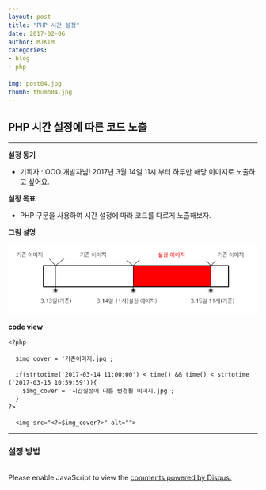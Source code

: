 ```yaml
---
layout: post
title: "PHP 시간 설정"
date: 2017-02-06
author: MJKIM
categories:
- blog
- php

img: post04.jpg
thumb: thumb04.jpg
---
```


## PHP 시간 설정에 따른 코드 노출
---

**설정 동기**

* 기획자 : OOO 개발자님! 2017년 3월 14일 11시 부터 하루만 해당 이미지로 노출하고 싶어요.

**설정 목표**

* PHP 구문을 사용하여 시간 설정에 따라 코드를 다르게 노출해보자.

**그림 설명**

![PHP 시간 설정](/assets/img/blog/php_time_process.png)

**code view**

```
<?php

  $img_cover = '기존이미지.jpg';
  	 
  if(strtotime('2017-03-14 11:00:00') < time() && time() < strtotime ('2017-03-15 10:59:59')){
  	$img_cover = '시간설정에 따른 변경될 이미지.jpg';		
  }
?>

  <img src="<?=$img_cover?>" alt="">

```

---

### 설정 방법 
<br>





<div id="disqus_thread"></div>
<script>

/**
 *  RECOMMENDED CONFIGURATION VARIABLES: EDIT AND UNCOMMENT THE SECTION BELOW TO INSERT DYNAMIC VALUES FROM YOUR PLATFORM OR CMS.
 *  LEARN WHY DEFINING THESE VARIABLES IS IMPORTANT: https://disqus.com/admin/universalcode/#configuration-variables */
/*
var disqus_config = function () {
    this.page.url = PAGE_URL;  // Replace PAGE_URL with your page's canonical URL variable
    this.page.identifier = PAGE_IDENTIFIER; // Replace PAGE_IDENTIFIER with your page's unique identifier variable
};
*/
(function() { // DON'T EDIT BELOW THIS LINE
    var d = document, s = d.createElement('script');
    s.src = '//http-kimmyungjoong-github-io.disqus.com/embed.js';
    s.setAttribute('data-timestamp', +new Date());
    (d.head || d.body).appendChild(s);
})();
</script>
<noscript>Please enable JavaScript to view the <a href="https://disqus.com/?ref_noscript">comments powered by Disqus.</a></noscript>
